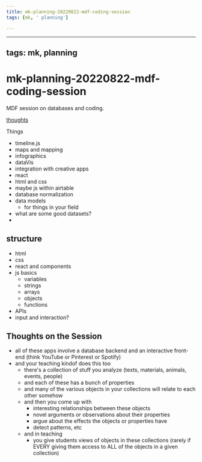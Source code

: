 ```yaml
---
title: mk-planning-20220822-mdf-coding-session
tags: [mk, ' planning']

---
```


---
tags: mk, planning
---

# mk-planning-20220822-mdf-coding-session

MDF session on databases and coding.

[thoughts](#Thoughts-on-the-Session)

Things
- timeline.js
- maps and mapping
- infographics
- dataVis
- integration with creative apps
- react
- html and css
- maybe js within airtable
- database normalization
- data models
    - for things in your field
- what are some good datasets?
- 

## structure

- html
- css
- react and components
- js basics
    - variables
    - strings
    - arrays
    - objects
    - functions
- APIs
- input and interaction?



## Thoughts on the Session

- all of these apps involve a database backend and an interactive front-end (think YouTube or Pinterest or Spotify)
- and your teaching kindof does this too
    - there's a collection of stuff you analyze (texts, materials, animals, events, people)
    - and each of these has a bunch of properties
    - and many of the various objects in your collections will relate to each other somehow
    - and then you come up with 
        - interesting relationships between these objects
        - novel arguments or observations about their properties 
        - argue about the effects the objects or properties have
        - detect patterns, etc
    - and in teaching
        - you give students views of objects in these collections (rarely if EVERY giving them access to ALL of the objects in a given collection)